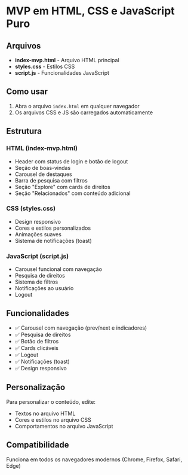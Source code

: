 # MVP em HTML, CSS e JavaScript Puro

## Arquivos

- **index-mvp.html** - Arquivo HTML principal
- **styles.css** - Estilos CSS
- **script.js** - Funcionalidades JavaScript

## Como usar

1. Abra o arquivo `index.html` em qualquer navegador
2. Os arquivos CSS e JS são carregados automaticamente

## Estrutura

### HTML (index-mvp.html)
- Header com status de login e botão de logout
- Seção de boas-vindas
- Carousel de destaques
- Barra de pesquisa com filtros
- Seção "Explore" com cards de direitos
- Seção "Relacionados" com conteúdo adicional

### CSS (styles.css)
- Design responsivo
- Cores e estilos personalizados
- Animações suaves
- Sistema de notificações (toast)

### JavaScript (script.js)
- Carousel funcional com navegação
- Pesquisa de direitos
- Sistema de filtros
- Notificações ao usuário
- Logout

## Funcionalidades

- ✅ Carousel com navegação (prev/next e indicadores)
- ✅ Pesquisa de direitos
- ✅ Botão de filtros
- ✅ Cards clicáveis
- ✅ Logout
- ✅ Notificações (toast)
- ✅ Design responsivo

## Personalização

Para personalizar o conteúdo, edite:
- Textos no arquivo HTML
- Cores e estilos no arquivo CSS
- Comportamentos no arquivo JavaScript

## Compatibilidade

Funciona em todos os navegadores modernos (Chrome, Firefox, Safari, Edge)
